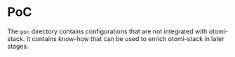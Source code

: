 # PoC

The `poc` directory contains configurations that are not integrated with otomi-stack.
It contains know-how that can be used to enrich otomi-stack in later stages.
